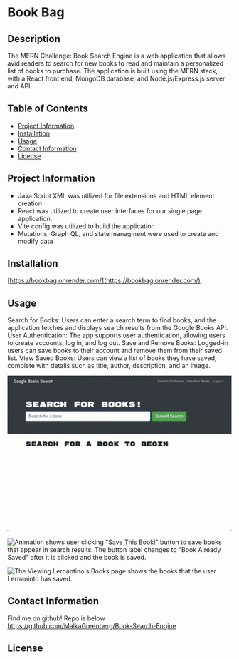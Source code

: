 #  Book Bag
  
## Description
The MERN Challenge: Book Search Engine is a web application that allows avid readers to search for new books to read and maintain a personalized list of books to purchase. The application is built using the MERN stack, with a React front end, MongoDB database, and Node.js/Express.js server and API.

## Table of Contents

* [Project Information](#project-information)<br>
* [Installation](#installation)<br>
* [Usage](#usage)<br>
* [Contact Information](#contact-information)<br>
* [License](#license)

## Project Information
* Java Script XML was utilized for file extensions and HTML element creation.
* React was utilized to create user interfaces for our single page application.
* Vite config was utilized to build the application 
* Mutations, Graph QL, and state managment were used to create and modify data 



## Installation
[https://bookbag.onrender.com/](https://bookbag.onrender.com/)


## Usage

Search for Books: Users can enter a search term to find books, and the application fetches and displays search results from the Google Books API.
User Authentication: The app supports user authentication, allowing users to create accounts, log in, and log out.
Save and Remove Books: Logged-in users can save books to their account and remove them from their saved list.
View Saved Books: Users can view a list of books they have saved, complete with details such as title, author, description, and an image.

![Animation shows "star wars" typed into a search box and books about Star Wars appearing as results.](./Assets/21-mern-homework-demo-01.gif)

![Animation shows user clicking "Save This Book!" button to save books that appear in search results. The button label changes to "Book Already Saved" after it is clicked and the book is saved.](./Assets/21-mern-homework-demo-02.gif)

![The Viewing Lernantino's Books page shows the books that the user Lernaninto has saved.](./Assets/21-mern-homework-demo-03.gif)

## Contact Information
Find me on github! Repo is below
https://github.com/MalkaGreenberg/Book-Search-Engine


## License 
